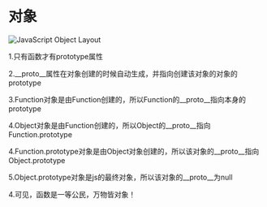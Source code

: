 # 对象

![JavaScript Object Layout](http://images.cnitblog.com/blog2015/727989/201503/091431518391794.jpg)

1.只有函数才有prototype属性

2.__proto__属性在对象创建的时候自动生成，并指向创建该对象的对象的prototype

3.Function对象是由Function创建的，所以Function的__proto__指向本身的prototype

4.Object对象是由Function创建的，所以Object的__proto__指向Function.prototype

4.Function.prototype对象是由Object对象创建的，所以该对象的__proto__指向Object.prototype

5.Object.prototype对象是js的最终对象，所以该对象的__proto__为null

4.可见，函数是一等公民，万物皆对象！
